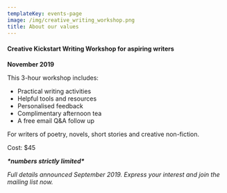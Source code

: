 ```yaml
---
templateKey: events-page
image: /img/creative_writing_workshop.png
title: About our values
---
```

#### Creative Kickstart Writing Workshop for aspiring writers
**November 2019**

This 3-hour workshop includes:
- Practical writing activities
- Helpful tools and resources
- Personalised feedback
- Complimentary afternoon tea
- A free email Q&A follow up

For writers of poetry, novels, short stories and creative non-fiction.

Cost: $45

**_\*numbers strictly limited\*_**

_Full details announced September 2019. Express your interest and join the mailing list now._
